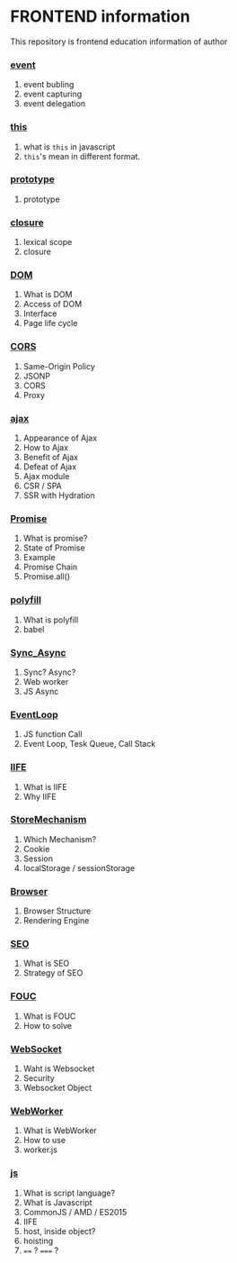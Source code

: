 # FRONTEND information

This repository is frontend education information of author

### [event](https://github.com/seo2im/frontStudy/tree/master/Knowledge/event)
1. event bubling
2. event capturing
3. event delegation

### [this](https://github.com/seo2im/frontStudy/tree/master/Knowledge/this)
1. what is `this` in javascript
2. `this`'s mean in different format.

### [prototype](https://github.com/seo2im/frontStudy/tree/master/Knowledge/prototype)
1. prototype

### [closure](https://github.com/seo2im/frontStudy/tree/master/Knowledge/closure)
1. lexical scope
2. closure

### [DOM](https://github.com/seo2im/frontStudy/tree/master/Knowledge/DOM)
1. What is DOM
2. Access of DOM
3. Interface
4. Page life cycle

### [CORS](https://github.com/seo2im/frontStudy/tree/master/Knowledge/CORS)
1. Same-Origin Policy
2. JSONP
3. CORS
4. Proxy

### [ajax](https://github.com/seo2im/frontStudy/tree/master/Knowledge/ajax)
1. Appearance of Ajax
2. How to Ajax
3. Benefit of Ajax
4. Defeat of Ajax
5. Ajax module
6. CSR / SPA
7. SSR with Hydration

### [Promise](https://github.com/seo2im/frontStudy/tree/master/Knowledge/Promise)
1. What is promise?
2. State of Promise
3. Example
4. Promise Chain
5. Promise.all()

### [polyfill](https://github.com/seo2im/frontStudy/tree/master/Knowledge/polyfill)
1. What is polyfill
2. babel

### [Sync_Async](https://github.com/seo2im/frontStudy/tree/master/Sync_Async)
1. Sync? Async?
2. Web worker
3. JS Async

### [EventLoop](https://github.com/seo2im/frontStudy/tree/master/Knowledge/EventLoop)
1. JS function Call
2. Event Loop, Tesk Queue, Call Stack

### [IIFE](https://github.com/seo2im/frontStudy/tree/master/Knowledge/IIFE)
1. What is IIFE
2. Why IIFE

### [StoreMechanism](https://github.com/seo2im/frontStudy/tree/master/Knowledge/StoreMechanism)
1. Which Mechanism?
2. Cookie
3. Session
4. localStorage / sessionStorage

### [Browser](https://github.com/seo2im/frontStudy/tree/master/Knowledge/Browser)
1. Browser Structure
2. Rendering Engine

### [SEO](https://github.com/seo2im/frontStudy/tree/master/Knowledge/SEO)
1. What is SEO
2. Strategy of SEO

### [FOUC](https://github.com/seo2im/frontStudy/tree/master/Knowledge/FOUC)
1. What is FOUC
2. How to solve

### [WebSocket](https://github.com/seo2im/frontStudy/tree/master/Knowledge/WebSocket)
1. Waht is Websocket
2. Security
3. Websocket Object

### [WebWorker](https://github.com/seo2im/frontStudy/tree/master/Knowledge/WebSocket)
1. What is WebWorker 
2. How to use
3. worker.js

### [js](https://github.com/seo2im/frontStudy/tree/master/Knowledge/js)
1. What is script language?
2. What is Javascript
3. CommonJS / AMD / ES2015
4. IIFE
5. host, inside object? 
6. hoisting
7. `==` ? `===` ?